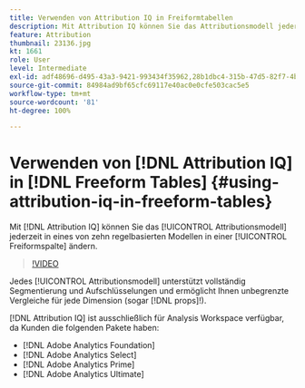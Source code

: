 ```yaml
---
title: Verwenden von Attribution IQ in Freiformtabellen
description: Mit Attribution IQ können Sie das Attributionsmodell jederzeit in eines von zehn regelbasierten Modellen in einer Freiformspalte ändern.
feature: Attribution
thumbnail: 23136.jpg
kt: 1661
role: User
level: Intermediate
exl-id: adf48696-d495-43a3-9421-993434f35962,28b1dbc4-315b-47d5-82f7-4b394ed31ad8
source-git-commit: 84984ad9bf65cfc69117e40ac0e0cfe503cac5e5
workflow-type: tm+mt
source-wordcount: '81'
ht-degree: 100%

---
```


# Verwenden von [!DNL Attribution IQ] in [!DNL Freeform Tables] {#using-attribution-iq-in-freeform-tables}

Mit [!DNL Attribution IQ] können Sie das [!UICONTROL Attributionsmodell] jederzeit in eines von zehn regelbasierten Modellen in einer [!UICONTROL Freiformspalte] ändern.

>[!VIDEO](https://video.tv.adobe.com/v/23136/?quality=12&learn=on)

Jedes [!UICONTROL Attributionsmodell] unterstützt vollständig Segmentierung und Aufschlüsselungen und ermöglicht Ihnen unbegrenzte Vergleiche für jede Dimension (sogar [!DNL props]!).

[!DNL Attribution IQ] ist ausschließlich für Analysis Workspace verfügbar, da Kunden die folgenden Pakete haben:

* [!DNL Adobe Analytics Foundation]
* [!DNL Adobe Analytics Select]
* [!DNL Adobe Analytics Prime]
* [!DNL Adobe Analytics Ultimate]

